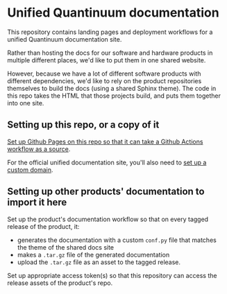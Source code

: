 # Unified Quantinuum documentation

This repository contains landing pages and deployment workflows
for a unified Quantinuum documentation site.

Rather than hosting the docs for our software and hardware
products in multiple different places, we'd like to put them in
one shared website.

However, because we have a lot of different software products
with different dependencies, we'd like to rely on the product
repositories themselves to build the docs (using a shared Sphinx
theme). The code in this repo takes the HTML that those projects
build, and puts them together into one site.

## Setting up this repo, or a copy of it

[Set up Github Pages on this repo so that it can take a Github Actions workflow as a source](https://docs.github.com/en/pages/getting-started-with-github-pages/configuring-a-publishing-source-for-your-github-pages-site#publishing-with-a-custom-github-actions-workflow).

For the official unified documentation site, you'll also need to [set up a custom domain](https://docs.github.com/en/pages/configuring-a-custom-domain-for-your-github-pages-site/about-custom-domains-and-github-pages).

## Setting up other products' documentation to import it here

Set up the product's documentation workflow so that on every
 tagged release of the product, it:
  * generates the documentation with a custom `conf.py` file that
    matches the theme of the shared docs site
  * makes a `.tar.gz` file of the generated documentation
  * upload the `.tar.gz` file as an asset to the tagged release.

Set up appropriate access token(s) so that this repository can
access the release assets of the product's repo.
